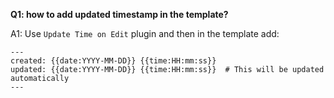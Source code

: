 **Q1: how to add updated timestamp in the template?**

A1: Use `Update Time on Edit` plugin and then in the template add:

```
---
created: {{date:YYYY-MM-DD}} {{time:HH:mm:ss}}
updated: {{date:YYYY-MM-DD}} {{time:HH:mm:ss}}  # This will be updated automatically
---
```
